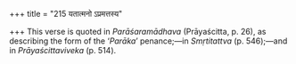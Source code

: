 +++
title = "215 यतात्मनो ऽप्रमत्तस्य"

+++
This verse is quoted in *Parāśaramādhava* (Prāyaścitta, p. 26), as
describing the form of the ‘*Parāka*’ penance;—in *Smṛtitattva* (p.
546);—and in *Prāyaścittaviveka* (p. 514).


